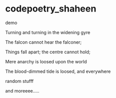 # codepoetry_shaheen
demo

<!--- 
May be this will work
-->

Turning and turning in the widening gyre

The falcon cannot hear the falconer;

Things fall apart; the centre cannot hold;

Mere anarchy is loosed upon the world

The blood-dimmed tide is loosed, and everywhere

random stufff

and moreeee.....
